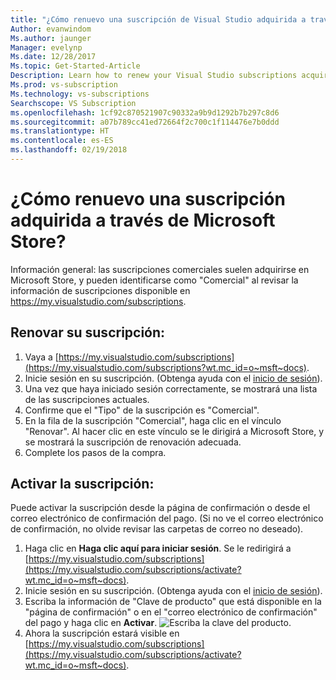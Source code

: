 ```yaml
---
title: "¿Cómo renuevo una suscripción de Visual Studio adquirida a través de Microsoft Store? | Microsoft Docs"
Author: evanwindom
Ms.author: jaunger
Manager: evelynp
Ms.date: 12/28/2017
Ms.topic: Get-Started-Article
Description: Learn how to renew your Visual Studio subscriptions acquired through Microsoft Store.
Ms.prod: vs-subscription
Ms.technology: vs-subscriptions
Searchscope: VS Subscription
ms.openlocfilehash: 1cf92c870521907c90332a9b9d1292b7b297c8d6
ms.sourcegitcommit: a07b789cc41ed72664f2c700c1f114476e7b0ddd
ms.translationtype: HT
ms.contentlocale: es-ES
ms.lasthandoff: 02/19/2018
---
```

# <a name="how-do-i-renew-a-subscription-purchased-through-microsoft-store"></a>¿Cómo renuevo una suscripción adquirida a través de Microsoft Store?
Información general: las suscripciones comerciales suelen adquirirse en Microsoft Store, y pueden identificarse como "Comercial" al revisar la información de suscripciones disponible en https://my.visualstudio.com/subscriptions. 

## <a name="renew-your-subscription"></a>Renovar su suscripción: 

1. Vaya a [https://my.visualstudio.com/subscriptions](https://my.visualstudio.com/subscriptions?wt.mc_id=o~msft~docs).
2. Inicie sesión en su suscripción.  (Obtenga ayuda con el [inicio de sesión](/visualstudio/subscriptions/signing-in)).
3. Una vez que haya iniciado sesión correctamente, se mostrará una lista de las suscripciones actuales.
4. Confirme que el "Tipo" de la suscripción es "Comercial".
5. En la fila de la suscripción "Comercial", haga clic en el vínculo "Renovar".  Al hacer clic en este vínculo se le dirigirá a Microsoft Store, y se mostrará la suscripción de renovación adecuada. 
6. Complete los pasos de la compra.


## <a name="activate-your-subscription"></a>Activar la suscripción: 
Puede activar la suscripción desde la página de confirmación o desde el correo electrónico de confirmación del pago.  (Si no ve el correo electrónico de confirmación, no olvide revisar las carpetas de correo no deseado).   
1. Haga clic en **Haga clic aquí para iniciar sesión**.  Se le redirigirá a [https://my.visualstudio.com/subscriptions](https://my.visualstudio.com/subscriptions/activate?wt.mc_id=o~msft~docs).
2. Inicie sesión en su suscripción.  (Obtenga ayuda con el [inicio de sesión](/visualstudio/subscriptions/signing-in)).
3. Escriba la información de "Clave de producto" que está disponible en la "página de confirmación" o en el "correo electrónico de confirmación" del pago y haga clic en **Activar**.
    ![Escriba la clave del producto](_img//buy-retail/enter-product-key.png).
4. Ahora la suscripción estará visible en [https://my.visualstudio.com/subscriptions](https://my.visualstudio.com/subscriptions/activate?wt.mc_id=o~msft~docs).
